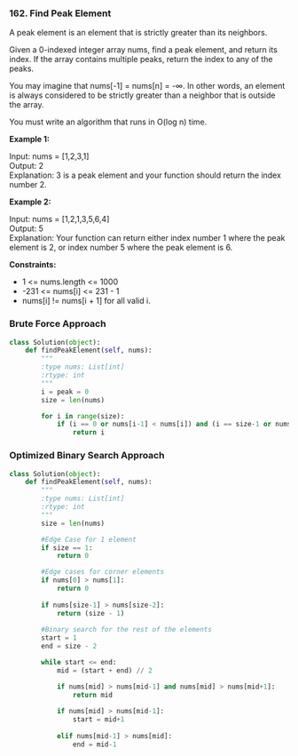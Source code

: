 ### 162. Find Peak Element

A peak element is an element that is strictly greater than its neighbors.

Given a 0-indexed integer array nums, find a peak element, and return its index. If the array contains multiple peaks, return the index to any of the peaks.

You may imagine that nums[-1] = nums[n] = -∞. In other words, an element is always considered to be strictly greater than a neighbor that is outside the array.

You must write an algorithm that runs in O(log n) time.

**Example 1:**

Input: nums = [1,2,3,1]  
Output: 2  
Explanation: 3 is a peak element and your function should return the index number 2.

**Example 2:**

Input: nums = [1,2,1,3,5,6,4]  
Output: 5  
Explanation: Your function can return either index number 1 where the peak element is 2, or index number 5 where the peak element is 6.
 

**Constraints:**

* 1 <= nums.length <= 1000
* -231 <= nums[i] <= 231 - 1
* nums[i] != nums[i + 1] for all valid i.

### Brute Force Approach

```python
class Solution(object):
    def findPeakElement(self, nums):
        """
        :type nums: List[int]
        :rtype: int
        """
        i = peak = 0
        size = len(nums)

        for i in range(size):
            if (i == 0 or nums[i-1] < nums[i]) and (i == size-1 or nums[i] > nums[i+1]):
                return i
```

### Optimized Binary Search Approach

```python
class Solution(object):
    def findPeakElement(self, nums):
        """
        :type nums: List[int]
        :rtype: int
        """
        size = len(nums)

        #Edge Case for 1 element 
        if size == 1:
            return 0

        #Edge cases for corner elements
        if nums[0] > nums[1]:
            return 0
        
        if nums[size-1] > nums[size-2]:
            return (size - 1)
        
        #Binary search for the rest of the elements
        start = 1
        end = size - 2

        while start <= end:
            mid = (start + end) // 2

            if nums[mid] > nums[mid-1] and nums[mid] > nums[mid+1]:
                return mid
            
            if nums[mid] > nums[mid-1]:
                start = mid+1
            
            elif nums[mid-1] > nums[mid]:
                end = mid-1
```